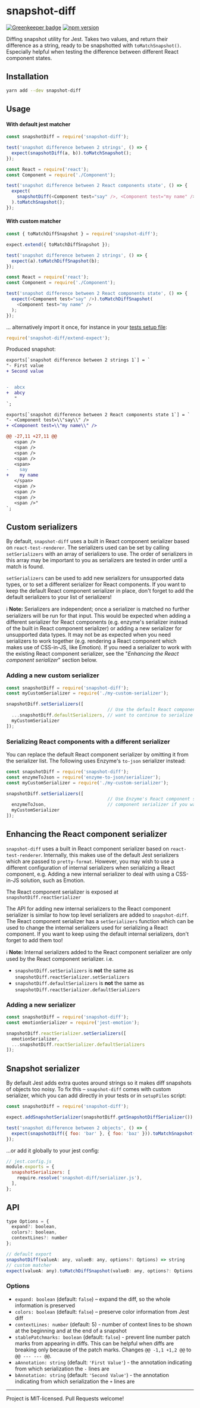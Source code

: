 # snapshot-diff

[![Greenkeeper badge](https://badges.greenkeeper.io/jest-community/snapshot-diff.svg)](https://greenkeeper.io/)
[![npm version](https://badge.fury.io/js/snapshot-diff.svg)](https://badge.fury.io/js/snapshot-diff)

Diffing snapshot utility for Jest. Takes two values, and return their difference as a string, ready to be snapshotted with `toMatchSnapshot()`.
Especially helpful when testing the difference between different React component states.

## Installation

```bash
yarn add --dev snapshot-diff
```

## Usage

#### With default jest matcher

```js
const snapshotDiff = require('snapshot-diff');

test('snapshot difference between 2 strings', () => {
  expect(snapshotDiff(a, b)).toMatchSnapshot();
});

const React = require('react');
const Component = require('./Component');

test('snapshot difference between 2 React components state', () => {
  expect(
    snapshotDiff(<Component test="say" />, <Component test="my name" />)
  ).toMatchSnapshot();
});
```

#### With custom matcher

```js
const { toMatchDiffSnapshot } = require('snapshot-diff');

expect.extend({ toMatchDiffSnapshot });

test('snapshot difference between 2 strings', () => {
  expect(a).toMatchDiffSnapshot(b);
});

const React = require('react');
const Component = require('./Component');

test('snapshot difference between 2 React components state', () => {
  expect(<Component test="say" />).toMatchDiffSnapshot(
    <Component test="my name" />
  );
});
```

... alternatively import it once, for instance in your [tests setup file](https://jestjs.io/docs/en/configuration.html#setupfilesafterenv-array):

```js
require('snapshot-diff/extend-expect');
```

Produced snapshot:

```diff
exports[`snapshot difference between 2 strings 1`] = `
"- First value
+ Second value


-  abcx
+  abcy
   "
`;

exports[`snapshot difference between 2 React components state 1`] = `
"- <Component test=\\"say\\" />
+ <Component test=\\"my name\\" />

@@ -27,11 +27,11 @@
   <span />
   <span />
   <span />
   <span />
   <span>
-    say
+    my name
   </span>
   <span />
   <span />
   <span />
   <span />"
`;
```

## Custom serializers

By default, `snapshot-diff` uses a built in React component serializer based on `react-test-renderer`. The serializers
used can be set by calling `setSerializers` with an array of serializers to use. The order of serializers in this array
may be important to you as serializers are tested in order until a match is found.

`setSerializers` can be used to add new serializers for unsupported data types, or to set a different serializer for
React components. If you want to keep the default React component serializer in place, don't forget to add the default
serializers to your list of serializers!

ℹ️ **Note:** Serializers are independent; once a serializer is matched no further serializers will be run for that
input. This would be expected when adding a different serializer for React components (e.g. enzyme's serializer instead
of the built in React component serializer) or adding a new serializer for unsupported data types. It may not be as
expected when you need serializers to work together (e.g. rendering a React component which makes use of CSS-in-JS, like
Emotion). If you need a serializer to work with the existing React component serializer, see the "_Enhancing the React
component serializer_" section below.

### Adding a new custom serializer

```js
const snapshotDiff = require('snapshot-diff');
const myCustomSerializer = require('./my-custom-serializer');

snapshotDiff.setSerializers([
                                      // Use the default React component serializer. Don't forget to add this if you
  ...snapshotDiff.defaultSerializers, // want to continue to serialize React components
  myCustomSerializer
]);
```

### Serializing React components with a different serializer

You can replace the default React component serializer by omitting it from the serializer list. The following uses
Enzyme's `to-json` serializer instead:

```js
const snapshotDiff = require('snapshot-diff');
const enzymeToJson = require('enzyme-to-json/serializer');
const myCustomSerializer = require('./my-custom-serializer');

snapshotDiff.setSerializers([
                                      // Use Enzyme's React component serializer. Add this instead of the default React
  enzymeToJson,                       // component serializer if you want to replace how React components are serialized
  myCustomSerializer
]);
```

## Enhancing the React component serializer

`snapshot-diff` uses a built in React component serializer based on `react-test-renderer`. Internally, this makes use of
the default Jest serializers which are passed to `pretty-format`. However, you may wish to use a different configuration
of internal serializers when serializing a React component, e.g. Adding a new internal serializer to deal with using a
CSS-in-JS solution, such as Emotion.

The React component serializer is exposed at `snapshotDiff.reactSerializer`

The API for adding new internal serializers to the React component serializer is similar to how top level serializers
are added to  `snapshot-diff`. The React component serializer has a `setSerializers` function which can be used to
change the internal serializers used for serializing a React component. If you want to keep using the default internal
serializers, don't forget to add them too!

ℹ️ **Note:** Internal serializers added to the React component serializer are only used by the React component
serializer. i.e.
 - `snapshotDiff.setSerializers` is **not** the same as `snapshotDiff.reactSerializer.setSerializers`
 - `snapshotDiff.defaultSerializers` is **not** the same as `snapshotDiff.reactSerializer.defaultSerializers`

### Adding a new serializer

```js
const snapshotDiff = require('snapshot-diff');
const emotionSerializer = require('jest-emotion');

snapshotDiff.reactSerializer.setSerializers([
  emotionSerializer,
  ...snapshotDiff.reactSerializer.defaultSerializers
]);
```

## Snapshot serializer

By default Jest adds extra quotes around strings so it makes diff snapshots of objects too noisy.
To fix this – `snapshot-diff` comes with custom serializer, which you can add directly in your tests or in `setupFiles` script:

```js
const snapshotDiff = require('snapshot-diff');

expect.addSnapshotSerializer(snapshotDiff.getSnapshotDiffSerializer());

test('snapshot difference between 2 objects', () => {
  expect(snapshotDiff({ foo: 'bar' }, { foo: 'baz' })).toMatchSnapshot();
});
```

...or add it globally to your jest config:

```js
// jest.config.js
module.exports = {
  snapshotSerializers: [
    require.resolve('snapshot-diff/serializer.js'),
  ],
};
```

## API

```js
type Options = {
  expand?: boolean,
  colors?: boolean,
  contextLines?: number
};

// default export
snapshotDiff(valueA: any, valueB: any, options?: Options) => string
// custom matcher
expect(valueA: any).toMatchDiffSnapshot(valueB: any, options?: Options, testName?: string) => void
```

### Options

- `expand: boolean` (default: `false`) – expand the diff, so the whole information is preserved
- `colors: boolean` (default: `false`) – preserve color information from Jest diff
- `contextLines: number` (default: 5) - number of context lines to be shown at the beginning and at the end of a snapshot
- `stablePatchmarks: boolean` (default: `false`) - prevent line number patch marks from appearing in
diffs. This can be helpful when diffs are breaking only because of the patch marks. Changes `@@ -1,1 +1,2 @@` to `@@ --- --- @@`.
- `aAnnotation: string` (default: `'First Value'`) - the annotation indicating from which serialization the `-` lines are
- `bAnnotation: string` (default: `'Second Value'`) - the annotation indicating from which serialization the `+` lines are

---

Project is MIT-licensed. Pull Requests welcome!
